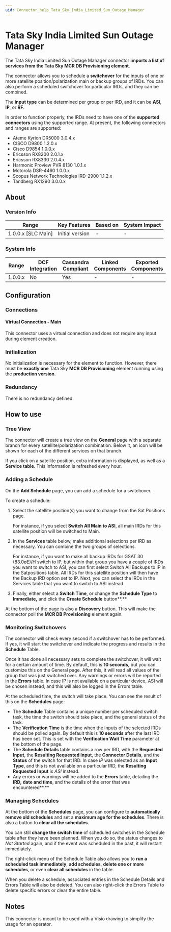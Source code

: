 ```yaml
---
uid: Connector_help_Tata_Sky_India_Limited_Sun_Outage_Manager
---
```


# Tata Sky India Limited Sun Outage Manager

The Tata Sky India Limited Sun Outage Manager connector **imports a list of services from the Tata Sky MCR DB Provisioning element**.

The connector allows you to schedule a **switchover** for the inputs of one or more satellite position/polarization main or backup groups of IRDs. You can also perform a scheduled switchover for particular IRDs, and they can be combined.

The **input type** can be determined per group or per IRD, and it can be **ASI**, **IP**, or **RF**.

In order to function properly, the IRDs need to have one of the **supported connectors** using the supported range. At present, the following connectors and ranges are supported:

- Ateme Kyrion DR5000 3.0.4.x
- CISCO D9800 1.2.0.x
- Cisco D9854 1.0.0.x
- Ericsson RX8200 2.0.1.x
- Ericsson RX8330 2.0.4.x
- Harmonic Proview PVR 8130 1.0.1.x
- Motorola DSR-4460 1.0.0.x
- Scopus Network Technologies IRD-2900 1.1.2.x
- Tandberg RX1290 3.0.0.x

## About

### Version Info

| Range                | Key Features     | Based on     | System Impact     |
|----------------------|------------------|--------------|-------------------|
| 1.0.0.x [SLC Main]   | Initial version  | -            | -                 |

### System Info

| Range     | DCF Integration     | Cassandra Compliant     | Linked Components     | Exported Components     |
|-----------|---------------------|-------------------------|-----------------------|-------------------------|
| 1.0.0.x   | No                  | Yes                     | -                     | -                       |

## Configuration

### Connections

#### Virtual Connection - Main

This connector uses a virtual connection and does not require any input during element creation.

### Initialization

No initialization is necessary for the element to function. However, there must be **exactly one** Tata Sky **MCR DB Provisioning** element running using the **production version**.

### Redundancy

There is no redundancy defined.

## How to use

### Tree View

The connector will create a tree view on the **General** page with a separate branch for every satellite/polarization combination. Below it, an icon will be shown for each of the different services on that branch.

If you click on a satellite position, extra information is displayed, as well as a **Service table**. This information is refreshed every hour.

### Adding a Schedule

On the **Add Schedule** page, you can add a schedule for a switchover.

To create a schedule:

1. Select the satellite position(s) you want to change from the Sat Positions page.

   For instance, if you select **Switch All Main to ASI**, all main IRDs for this satellite position will be switched to Main.

1. In the **Services** table below, make additional selections per IRD as necessary. You can combine the two groups of selections.

   For instance, if you want to make all backup IRDs for GSAT 30 (83.0øE)/H switch to IP, but within that group you have a couple of IRDs you want to switch to ASI, you can first select Switch All Backups to IP in the Satpositions table. All IRDs for this satellite position will then have the Backup IRD option set to IP. Next, you can select the IRDs in the Services table that you want to switch to ASI instead.

1. Finally, either select a **Switch Time**, or change the **Schedule Type** to **Immediate,** and click the **Create Schedule** button**.**

At the bottom of the page is also a **Discovery** button. This will make the connector poll the **MCR DB Provisioning** element again.

### Monitoring Switchovers

The connector will check every second if a switchover has to be performed. If yes, it will start the switchover and indicate the progress and results in the **Schedule** Table.

Once it has done all necessary sets to complete the switchover, it will wait for a certain amount of time. By default, this is **10 seconds**, but you can customize this on the General page. After this, it will read all values of the group that was just switched over. Any warnings or errors will be reported in the **Errors** table. In case IP is not available on a particular device, ASI will be chosen instead, and this will also be logged in the Errors table.

At the scheduled time, the switch will take place. You can see the result of this on the **Schedules** page:

- The **Schedule** Table contains a unique number per scheduled switch task, the time the switch should take place, and the general status of the task.
- The **Verification Time** is the time when the inputs of the selected IRDs should be polled again. By default this is **10 seconds** after the last IRD has been set. This is set with the **Verification Wait Time** parameter at the bottom of the page.
- The **Schedule Details** table contains a row per IRD, with the **Requested Input**, the **Resulting Requested Input**, the **Connector Details**, and the **Status** of the switch for that IRD.
  In case *IP* was selected as an **Input Type**, and this is not available on a particular IRD, the **Resulting Requested Input** is *ASI* instead.
- Any errors or warnings will be added to the **Errors** table, detailing the **IRD,** **date and time**, and the details of the error that was encountered**.**

### Managing Schedules

At the bottom of the **Schedules** page, you can configure to **automatically remove old schedules** and set a **maximum age for the schedules**. There is also a button to **clear all the schedules**.

You can still **change the switch time** of scheduled switches in the Schedule table after they have been planned. When you do so, the status changes to *Not Started* again, and if the event was scheduled in the past, it will restart immediately.

The right-click menu of the Schedule Table also allows you to **run a scheduled task immediately**, **add schedules**, **delete one or more schedules**, or even **clear all schedules** in the table.

When you delete a schedule, associated entries in the Schedule Details and Errors Table will also be deleted. You can also right-click the Errors Table to delete specific errors or clear the entire table.

## Notes

This connector is meant to be used with a Visio drawing to simplify the usage for an operator.
